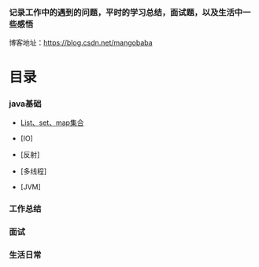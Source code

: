 ### 记录工作中的遇到的问题，平时的学习总结，面试题，以及生活中一些感悟  

博客地址：https://blog.csdn.net/mangobaba

# 目录
### java基础

  - [List、set、map集合](https://blog.csdn.net/mangobaba/article/category/9308507)
  
  - [IO]
  
  - [反射]
  
  - [多线程]
  
  - [JVM]

### 工作总结

### 面试

### 生活日常

